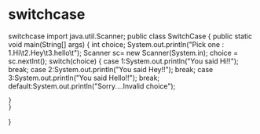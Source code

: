 # switchcase
switchcase
import java.util.Scanner;
public class SwitchCase 
{
    public static void main(String[] args)
    {
    int choice;
    System.out.println("Pick one : 1.Hi\t2.Hey\t3.hello\t");
    Scanner sc= new Scanner(System.in);
    choice = sc.nextInt();
    switch(choice)
    {
        case 1:System.out.println("You said Hi!!");
         break;
        case 2:System.out.println("You said Hey!!");
         break;
        case 3:System.out.println("You said Hello!!");
         break;
        default:System.out.println("Sorry....Invalid choice");
    
    }
    }

}
